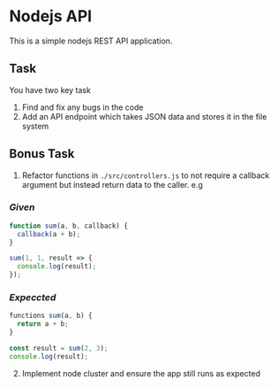 # Nodejs API

This is a simple nodejs REST API application.

## Task

You have two key task

1. Find and fix any bugs in the code
2. Add an API endpoint which takes JSON data and stores it in the file system

## Bonus Task

1. Refactor functions in `./src/controllers.js` to not require a callback argument but instead return data to the caller. e.g

### _Given_

```js
function sum(a, b, callback) {
  callback(a + b);
}

sum(1, 1, result => {
  console.log(result);
});
```

### _Expeccted_

```js
functions sum(a, b) {
  return a + b;
}

const result = sum(2, 3);
console.log(result);
```

2. Implement node cluster and ensure the app still runs as expected

